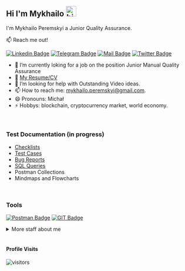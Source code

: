 ## Hi I'm Mykhailo <img src="https://user-images.githubusercontent.com/1303154/88677602-1635ba80-d120-11ea-84d8-d263ba5fc3c0.gif" width="28px" height="28px" alt="hi">

I'm Mykhailo Peremskyi a Junior Quality Assurance.

:mailbox: Reach me out!

[![Linkedin Badge](https://img.shields.io/badge/-Mykhailo-0e76a8?style=flat&labelColor=0e76a8&logo=linkedin&logoColor=white)](https://www.linkedin.com/in/mykhailo-peremskyi/) [![Telegram Badge](https://img.shields.io/badge/-@peremm-1ca0f1?style=flat&labelColor=1ca0f1&logo=telegram&logoColor=white&link)](https://t.me/peremm) [![Mail Badge](https://img.shields.io/badge/-michal.peremskyi-c0392b?style=flat&labelColor=c0392b&logo=gmail&logoColor=white)](mailto:michal.peremskyi@gmail.com) [![Twitter Badge](https://img.shields.io/badge/-@mperemm-1ca0f1?style=flat&labelColor=1ca0f1&logo=twitter&logoColor=white&link=https://twitter.com/Ipenywis)](https://twitter.com/mperemm) 

<!-- TODO: Add last video link -->

- 🔭 I’m currently loking for a job on the position Junior Manual Quality Assurance
- :paperclip: [My Resume/CV](#)
- 🤔 I’m looking for help with Outstanding Video ideas.
- 📫 How to reach me: mykhailo.peremskyi@gmail.com.
- 😄 Pronouns: Michał 
- ⚡ Hobbys: blockchain, cryptocurrency market, world economy.

</br>

### Test Documentation (in progress)

* [Checklists](https://github.com/mperemskyi/checklists)
* [Test Cases](https://github.com/mperemskyi/test-cases)
* [Bug Reports](https://github.com/mperemskyi/bug-reports)
* [SQL Queries](https://github.com/mperemskyi/sql-queries)
* Postman Collections
* Mindmaps and Flowcharts

</br>

### Tools

<!-- TODO: Make technologies links takes you to repositories -->

[![Postman Badge](https://img.shields.io/badge/-Postman-EF5B25?style=for-the-badge&labelColor=black&logo=postman&logoColor=EF5B25)](#) [![GIT Badge](https://img.shields.io/badge/-Git-FE5000?style=for-the-badge&labelColor=black&logo=git&logoColor=F1502F)](#)

<details>

<summary> More staff about me</summary>

I completed a course at TechMission - Academy of IT Education specializing in Manual QA Engineer. 
I gained knowledge in testing and quality control. The practical tasks helped me to understand how to write test cases, checklists, conduct testing, detect prioritization, find bugs, and to gather that data in Jira system. 
As for now I have:
* Knowledge of types and levels of testing, principles of testing
* Understanding the role of testing in software development
* Understanding of the SDLC and STLC, Bug's Life Cycle
* Understanding of Agile frameworks (Scrum, Kanban)
* Practice of working with DevTools (JSON, XML)
* Knowledge and practice of mobile testing (Fiddler)
* Knowledge of a client-server model (HTTP(s), REST, SOAP)
* Basic knowledge of working with databases, SQL (SQLite), API testing (Postman), HTML/HTML5 and CSS/CSS3, JavaScript

In the HR Admin Specialist position, I received tasks from various areas ranging from asset purchases to GUS reporting. Based on my previous work experience, I implemented the process of legalizing employees from the very beginning inside the company, and as a result I developed my professional skills significantly. I learned not to be afraid of responsibility, to be straightforward and learned the ways to improve the quality of my work. Scrupulousness in working with documents, communication with the team and the ability to hear their opinions helped me to find vulnerabilities, and therefore improve processes inside the company. 
My goal is to transfer all these experiences to a new area, where I can continue my development path while contributing to the improvement of products and processes in the new industry. 

I like to meet new people, talk about blockchain and new technologies, read articles about economy and programming (especially Python language)

</details>


</br>

#### Profile Visits 

![visitors](https://visitor-badge.glitch.me/badge?page_id=mperemskyi.mperemskyi)


